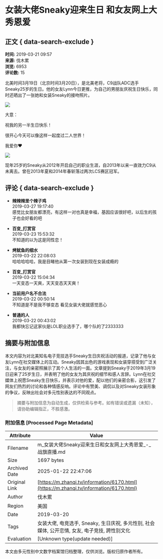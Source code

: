 # 女装大佬Sneaky迎来生日 和女友网上大秀恩爱

## 正文 { data-search-exclude }


**时间:** 2019-03-21 09:57  
**来源:** 伐木累  
**浏览:** 6953  
**评论数:** 15  

北美时间3月19日（北京时间3月20日），是北美老将，C9战队ADC选手Sneaky25岁的生日。他的女友Lynn今日更推，为自己的男朋友庆祝生日快乐，同时还晒出了一张她和女装Sneaky的接吻照片。

![](https://img1.zhanqi.tv/uploads/2019/03/57957d/f7a6507dcbd2e89b39c2738e0fef4099.jpg)

大意：

祝我的另一半生日快乐！

很开心今天可以像这样一起度过二人世界！

我爱你❤

![](https://img1.zhanqi.tv/uploads/2019/03/31d497/df2010938a1c88760d391f5f8f80b73c.png)

现年25岁的Sneaky从2012年开启自己的职业生涯，自2013年以来一直效力C9从未离去。曾在2013年夏和2014年春斩落过两次LCS赛区冠军。

## 评论 { data-search-exclude }

- **辣辣辣里个辣子鸡**  
  2019-03-27 19:17:40  
  感觉比女朋友都漂亮，有这样一对也真是幸福，基因应该很好吧，以后生的孩子也会好看的吧

- **百变_打赏官**  
  2019-03-23 15:53:32  
  不知道的以为这是同性恋！

- **烤鱿鱼的细水**  
  2019-03-22 22:08:03  
  哈哈哈哈哈，我是目睹他从第一次女装到现在女装成瘾的

- **百变_打赏官**  
  2019-03-22 15:04:34  
  一天变态一天爽，天天变态天天爽！

- **当前用户名不合法**  
  2019-03-22 00:50:14  
  不知道是不是我不够变态 看见女装大佬就感觉恶心

- **普通的人**  
  2019-03-22 00:43:02  
  我都快忘记这家伙是LOL职业选手了，哪个队的了2333333
<!-- tcd_original_link https://m.zhanqi.tv/information/6170.html -->


## 摘要与附加信息

<!-- tcd_abstract -->
本文内容为对北美知名电子竞技选手Sneaky生日庆祝活动的报道，记录了他与女友Lynn在社交媒体上的互动。Sneaky因其出色的游戏表现和女装穿搭受到广泛关注，与女友的亲密照展示了其个人生活的一面。文章提到Sneaky于2019年3月19日迎来了25岁生日，并表明了他的女友为其庆祝的细节和感人言辞。Lynn在社交媒体上祝愿Sneaky生日快乐，并表示对他的爱，配以他们的亲密合影，这引发了网友们热烈的讨论和各种情感反响。评论中有赞美、调侃以及对Sneaky女装形象的争议，反映出社会对多元性别表达的不同观点。
<!-- tcd_abstract_end -->

> 摘要与附加信息为自动生成，仅供检索与参考。如有错误或遗漏（未知），请协助编辑指正，不胜感激。

### 附加信息 [Processed Page Metadata]

| Attribute       | Value                                  |
|-----------------|----------------------------------------|
| Filename        | m_女装大佬Sneaky迎来生日和女友网上大秀恩爱_-_战旗直播.md                             |
| Size            | 1697 bytes                           |
| Archived Date   | 2025-01-22 22:47:06                             |
| Original Link   | [https://m.zhanqi.tv/information/6170.html](https://m.zhanqi.tv/information/6170.html)                       |
| Author          | 伐木累                               |
| Region          | 美国                               |
| Date            | 2019-03-20                                 |
| Tags            | 女装大佬, 电竞选手, Sneaky, 生日庆祝, 多元性别, 社会媒体, 公开恋情, 女友, 电子竞技, 跨性别文化                                 |
| Evaluation            | [Unknown type(update needed)]                                 |
<!-- tcd_table_end -->

本文由多元性别中文数字档案馆归档整理，仅供浏览。版权归原作者所有。
